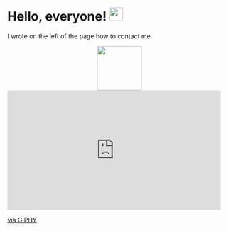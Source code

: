 
<h1>
  Hello, everyone!
  <img src="https://media.giphy.com/media/hvRJCLFzcasrR4ia7z/giphy.gif" width="30px"/>
</h1>

I wrote on the left of the page how to contact me
<div id="header" align="center">
  <img src="https://media.giphy.com/media/M9gbBd9nbDrOTu1Mqx/giphy.gif" width="100"/>
</div>

<iframe src="https://giphy.com/embed/Pla0PNdXVHbqlEmiy4" width="480" height="270" frameBorder="0" class="giphy-embed" allowFullScreen></iframe><p><a href="https://giphy.com/gifs/Pla0PNdXVHbqlEmiy4">via GIPHY</a></p>

<img src="https://komarev.com/ghpvc/?username=your-github-username&style=flat-square&color=blue" alt=""/>

<!--
**IYuminov/IYuminov** is a ✨ _special_ ✨ repository because its `README.md` (this file) appears on your GitHub profile.

Here are some ideas to get you started:

- 🔭 I’m currently working on ...
- 🌱 I’m currently learning ...
- 👯 I’m looking to collaborate on ...
- 🤔 I’m looking for help with ...
- 💬 Ask me about ...
- 📫 How to reach me: ...
- 😄 Pronouns: ...
- ⚡ Fun fact: ...
-->
